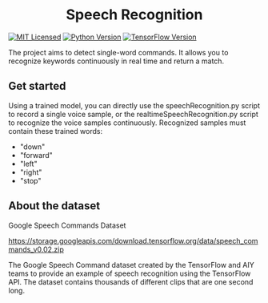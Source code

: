 <p align="center">
  <h1 align="center">Speech Recognition</h1></p>

[![MIT Licensed](https://img.shields.io/badge/License-MIT-blue.svg?style=flat)](https://opensource.org/licenses/MIT) 
[![Python Version](https://img.shields.io/badge/Python-3.9-blue.svg?style=flat)](https://www.python.org/)
[![TensorFlow Version](https://img.shields.io/badge/Tensorflow-2.5-blue.svg?style=flat)](https://www.tensorflow.org/) 

The project aims to detect single-word commands. It allows you to recognize keywords continuously in real time and return a match.

## Get started

Using a trained model, you can directly use the speechRecognition.py script to record a single voice sample, or the realtimeSpeechRecognition.py script to recognize the voice samples continuously.
Recognized samples must contain these trained words:

- "down"
- "forward"
- "left"
- "right"
- "stop"

## About the dataset

Google Speech Commands Dataset

https://storage.googleapis.com/download.tensorflow.org/data/speech_commands_v0.02.zip

The Google Speech Command dataset created by the TensorFlow and AIY teams to provide an example of speech recognition using the TensorFlow API. The dataset contains thousands of different clips that are one second long.